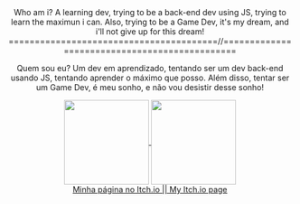 <div align="center">
  Who am i?
  A learning dev, trying to be a back-end dev using JS, trying to learn the maximun i can.
  Also, trying to be a Game Dev, it's my dream, and i'll not give up for this dream!
  ========================================//==============================================
  
  Quem sou eu?
  Um dev em aprendizado, tentando ser um dev back-end usando JS, tentando aprender o máximo que posso.
  Além disso, tentar ser um Game Dev, é meu sonho, e não vou desistir desse sonho!
</div>

<div align="center">
  <a href="https://github.com/mM-b">
  <img align="center" height="150em" src="https://github-readme-stats.vercel.app/api?username=PedroHercules0810&show_icons=true&theme=great-gatsby&include_all_commits=true&count_private=true"/>
  <img align="center" height="150em" src="https://github-readme-stats.vercel.app/api/top-langs/?username=PedroHercules0810&layout=compact&langs_count=7&theme=great-gatsby"/>
</div>

<div align="center">
  <a href="https://iscovao.itch.io">Minha página no Itch.io || My Itch.io page</a>
    
</div>
